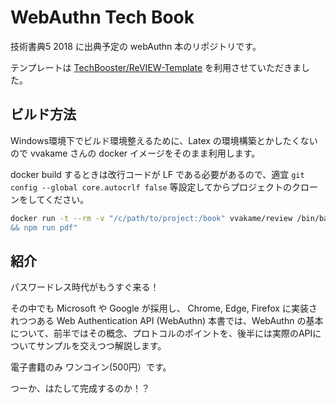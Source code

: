# WebAuthn Tech Book

技術書典5 2018 に出典予定の webAuthn 本のリポジトリです。

テンプレートは [TechBooster/ReVIEW-Template](https://github.com/TechBooster/ReVIEW-Template) を利用させていただきました。

## ビルド方法

Windows環境下でビルド環境整えるために、Latex の環境構築とかしたくないので vvakame さんの docker イメージをそのまま利用します。

docker build するときは改行コードが LF である必要があるので、適宜 `git config --global core.autocrlf false` 等設定してからプロジェクトのクローンをしてください。

```sh
docker run -t --rm -v "/c/path/to/project:/book" vvakame/review /bin/bash -ci "cd /book && ./setup.sh
&& npm run pdf"
```

## 紹介

パスワードレス時代がもうすぐ来る！

その中でも Microsoft や Google が採用し、 Chrome, Edge, Firefox  に実装されつつある Web Authentication API (WebAuthn)
本書では、WebAuthn の基本について、前半ではその概念、プロトコルのポイントを、後半には実際のAPIについてサンプルを交えつつ解説します。

電子書籍のみ ワンコイン(500円）です。

つーか、はたして完成するのか！？
